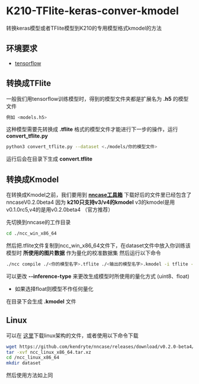 # K210-TFlite-keras-conver-kmodel
转换keras模型或者TFlite模型到K210的专用模型格式kmodel的方法

## 环境要求
- [tensorflow](https://tensorflow.google.cn/install)

## 转换成TFlite
一般我们用tensorflow训练模型时，得到的模型文件夹都是扩展名为 __.h5__ 的模型文件
```bash
例如 <models.h5>
```
这种模型需要先转换成 __.tflite__ 格式的模型文件才能进行下一步的操作，运行 __convert_tflite.py__
```bash
python3 convert_tflite.py --dataset <./models/你的模型文件>
 ```
运行后会在目录下生成 __convert.tflite__

## 转换成Kmodel
在转换成Kmodel之前，我们要用到 __[nncase工具箱](https://github.com/kendryte/nncase/tree/release/1.0)__ 下载好后的文件里已经包含了 nncaseV0.2.0beta4 因为 __k210只支持v3/v4的kmodel__ v3的kmodel是用v0.1.0rc5,v4的是用v0.2.0beta4 （官方推荐）

先切换到nncase的工作目录
```bash
cd ./ncc_win_x86_64
```
然后把.tflite文件复制到ncc_win_x86_64文件下，在dataset文件中放入你训练该模型时 __所使用的图片数据__ 作为量化的校准数据集
然后运行以下命令
```bash
./ncc compile ./<你的模型名字>.tflite ./<输出的模型名字>.kmodel -i tflite -o kmodel --dataset dataset --inference-type uint8
```
可以更改 __--inference-type__ 来更改生成模型时所使用的量化方式 (uint8、float)
- 如果选择float则模型不作任何量化

在目录下会生成 __.kmodel__ 文件

## Linux

可以在 [这里](https://github.com/kendryte/nncase/releases/tag/v0.2.0-beta4)下载linux架构的文件，或者使用以下命令下载
```bash
wget https://github.com/kendryte/nncase/releases/download/v0.2.0-beta4/ncc_linux_x86_64.tar.xz
tar -xvf ncc_linux_x86_64.tar.xz
cd /ncc_linux_x86_64
mkdir dataset
```
然后使用方法如上同